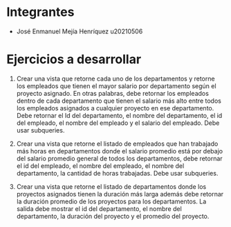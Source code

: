 # Integrantes

- José Enmanuel Mejía Henríquez u20210506

# Ejercicios a desarrollar

1. Crear una vista que retorne cada uno de los departamentos y retorne los empleados que tienen el mayor salario por departamento según el proyecto asignado. En otras palabras, debe retornar los empleados dentro de cada departamento que tienen el salario más alto entre todos los empleados asignados a cualquier proyecto en ese departamento. Debe retornar el Id del departamento, el nombre del departamento, el id del empleado, el nombre del empleado y el salario del empleado. Debe usar subqueries.

2. Crear una vista que retorne el listado de empleados que han trabajado más horas en departamentos donde el salario promedio está por debajo del salario promedio general de todos los departamentos, debe retornar el id del empleado, el nombre del empleado, el nombre del departamento, la cantidad de horas trabajadas. Debe usar subqueries.

3. Crear una vista que retorne el listado de departamentos donde los proyectos asignados tienen la duración más larga además debe retornar la duración promedio de los proyectos para los departamentos. La salida debe mostrar el id del departamento, el nombre del departamento, la duración del proyecto y el promedio del proyecto.